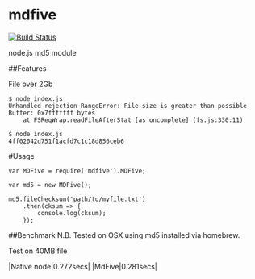 # mdfive

[![Build Status](https://travis-ci.org/irvingswiftj/mdfive.svg?branch=master)](https://travis-ci.org/irvingswiftj/mdfive)

node.js md5 module

##Features

File over 2Gb

```
$ node index.js
Unhandled rejection RangeError: File size is greater than possible Buffer: 0x7fffffff bytes
    at FSReqWrap.readFileAfterStat [as oncomplete] (fs.js:330:11)
```

```
$ node index.js
4ff02042d751f1acfd7c1c18d856ceb6
```

#Usage

```
var MDFive = require('mdfive').MDFive;

var md5 = new MDFive();

md5.fileChecksum('path/to/myfile.txt')
	.then(cksum => {
		console.log(cksum);
	});
```

##Benchmark
N.B. Tested on OSX using md5 installed via homebrew.

Test on 40MB file

|Native node|0.272secs|
|MdFive|0.281secs|
